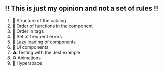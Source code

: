## :bangbang: This is just my opinion and not a set of rules :bangbang:

1. :file_folder: Structure of the catalog
2. :1234: Order of functions in the component
3. :orange_book: Order in tags
4. :construction: Set of frequent errors
5. :helicopter: Lazy loading of components
6. :rainbow: UI components
7. :warning: Testing with the Jest example
8. :recycle: Animations
9. :rocket: Hyperspace
